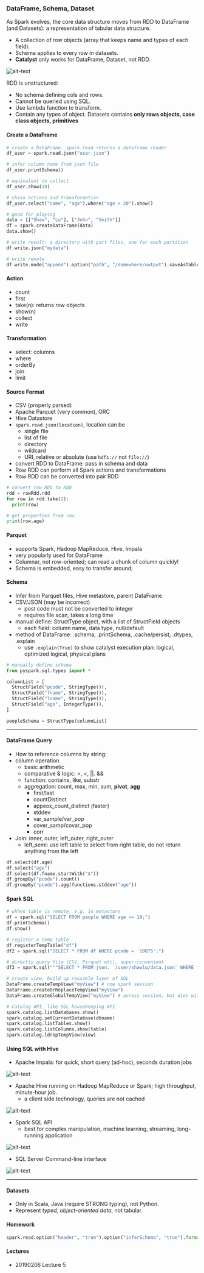 ### DataFrame, Schema, Dataset
As Spark evolves, the core data structure moves from RDD to DataFrame (and Datasets): a representation of tabular data structure.
* A collection of row objects (array that keeps name and types of each field).
* Schema applies to every row in datasets.
* **Catalyst** only works for DataFrame, Dataset, not RDD.

![alt-text](assets/catalyst.png)

RDD is unstructured:
* No schema defining cols and rows.
* Cannot be queried using SQL.
* Use lambda function to transform.
* Contain any types of object. Datasets contains **only rows objects, case class objects, primitives**

#### Create a DataFrame
```python
# create a DataFrame. spark.read returns a dataframe reader
df_user = spark.read.json("user.json")

# infer column name from json file
df_user.printSchema()

# equivalent to collect
df_user.show(10)

# chain actions and transformation
df_user.select("name", "age").where("age > 20").show()

# good for playing
data = [["Shaw", "Lu"], ["John", "Smith"]]
df = spark.createDataFrame(data)
data.show()

# write result: a directory with part files, one for each partition
df.write.json("mydata")

# write remote
df.write.mode("append").option("path", "/somewhere/output").saveAsTable("table")
```

#### Action
* count
* first
* take(n): returns row objects
* show(n)
* collect
* write

#### Transformation
* select: columns
* where
* orderBy
* join
* limit

#### Source Format
* CSV (properly parsed)
* Apache Parquet (very common), ORC
* Hive Datastore
* `spark.read.json(location)`, location can be
  - single file
  - list of file
  - directory
  - wildcard
  - URI, relative or absolute (use `hdfs://` not `file://`)
* convert RDD to DataFrame: pass in schema and data
* Row RDD can perform all Spark actions and transformations
* Row RDD can be converted into pair RDD

```python
# convert row RDD to RDD
rdd = rowRdd.rdd
for row in rdd.take(2):
  print(row)

# get properties from row
print(row.age)
```

#### Parquet
* supports Spark, Hadoop MapReduce, Hive, Impala
* very popularly used for DataFrame
* Columnar, not row-oriented; can read a chunk of column quickly!
* Schema is embedded, easy to transfer around;

#### Schema
* Infer from Parquet files, Hive metastore, parent DataFrame
* CSV/JSON (may be incorrect)
  - post code must not be converted to integer
  - requires file scan, takes a long time
* manual define: StructType object, with a list of StructField objects
  - each field: column name, data type, null/default
* method of DataFrame: .schema, .printSchema, .cache/persist, .dtypes, .explain
  - use `.explain(True)` to show catalyst execution plan: logical, optimized logical, physical plans

```python
# manually define schema
from pyspark.sql.types import *

columnList = [
  StructField("pcode", StringType()),
  StructField("fname", StringType()),
  StructField("lname", StringType()),
  StructField("age", IntegerType()),
]

peopleSchema = StructType(columnList)
```

___
#### DataFrame Query
* How to reference columns by string:
* column operation
  - basic arithmetic
  - comparative & logic: >, <, ||. &&
  - function: contains, like, substr
  - aggregation: count, max, min, sum, **pivot**, **agg**
    - first/last
    - countDistinct
    - appeox_count_distinct (faster)
    - stddev
    - var_sample/var_pop
    - cover_samp/covar_pop
    - corr
* Join: inner, outer, left_outer, right_outer
  - left_semi: use left table to select from right table, do not return anything from the left

```python
df.select(df.age)
df.select("age")
df.select(df.fname.startWith("A"))
df.groupBy("pcode").count()
df.groupBy("pcode").agg(functions.stddev("age"))
```

#### Spark SQL
```python
# whhen table is remote, e.g. in metastore
df = spark.sql("SELECT FROM people WHERE age <= 18;")
df.printSchema()
df.show()

# register a temp table
df.registerTempTable("df")
df2 = spark.sql("SELECT * FROM df WHERE pcode = '10075';")

# directly query file (CSV, Parquet etc), super-convenient
df3 = spark.sql("""SELECT * FROM json. `/user/shawlu/data.json` WHERE fname LIKE 'A&'""")

# create view, build up reusable layer of SQL
DataFrame.createTempView("myView") # one spark session
DataFrame.createOrReplaceTempView("myView")
DataFrame.createGlobalTempView("myView") # across session, but dies with application

# Catalog API, like SQL housekeeping API
spark.catalog.listDatabases.show()
spark.catalog.setCurrentDatabase(dbname)
spark.catalog.listTables.show()
spark.catalog.listColumns.show(table)
spark.catalog.ldropTempView(view)
```

#### Using SQL with Hive
* Apache Impala: for quick, short query (ad-hoc), seconds duration jobs

![alt-text](assets/impala.png)

* Apache Hive running on Hadoop MapReduce or Spark; high throughput, minute-hour job.
  - a client side technology, queries are not cached

![alt-text](assets/hive.png)

* Spark SQL API
  - best for complex manipulation, machine learning, streaming, long-running application

![alt-text](assets/spark_sql.png)

* SQL Server Command-line interface

![alt-text](assets/spark_server.png)

___
#### Datasets
* Only in Scala, Java (require STRONG typing), not Python.
* Represent *typed, object-oriented data*, not tabular.

#### Homework
```python
spark.read.option("header", "true").option("inferSchema", "true").format("csv").load("electric.csv").show(5)
```

#### Lectures
* 20190206 Lecture 5
